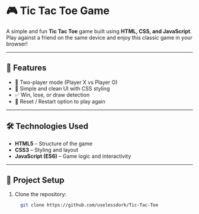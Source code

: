 # 🎮 Tic Tac Toe Game  

A simple and fun **Tic Tac Toe** game built using **HTML, CSS, and JavaScript**.  
Play against a friend on the same device and enjoy this classic game in your browser!  

---

## 🚀 Features  
- 🎲 Two-player mode (Player X vs Player O)  
- 🎨 Simple and clean UI with CSS styling  
- ✅ Win, lose, or draw detection  
- 🔄 Reset / Restart option to play again  

---

## 🛠️ Technologies Used  
- **HTML5** – Structure of the game  
- **CSS3** – Styling and layout  
- **JavaScript (ES6)** – Game logic and interactivity  

---

## 📂 Project Setup  
1. Clone the repository:  
   ```bash
     git clone https://github.com/uselessdork/Tic-Tac-Toe
   
